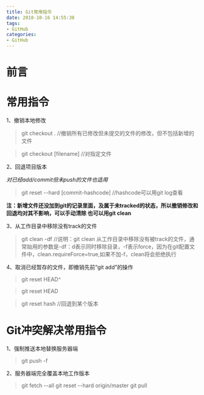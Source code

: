 ```yaml
---
title: Git常用指令
date: 2018-10-16 14:55:38
tags:
- GitHub
categories: 
- GitHub
---
```


# 前言


# 常用指令
1、撤销本地修改
> git checkout . //撤销所有已修改但未提交的文件的修改，但不包括新增的文件

> git checkout [filename] //对指定文件

2、回退项目版本

*对已经add/commit但未push的文件也适用*
>git reset --hard [commit-hashcode] //hashcode可以用git log查看

**注：新增文件还没加到git的记录里面，及属于未tracked的状态，所以撤销修改和回退均对其不影响，可以手动清除 也可以用git clean**

3、从工作目录中移除没有track的文件

>git clean -df  //说明：git clean 从工作目录中移除没有被track的文件，通常始用的参数是-df：d表示同时移除目录，-f表示force，因为在git配置文件中，clean.requireForce=true,如果不加-f，clean将会拒绝执行

4、取消已经暂存的文件，即撤销先前“git add”的操作
>git reset HEAD^

>git reset HEAD <file>

>git reset hash  //回退到某个版本

# Git冲突解决常用指令
1、强制推送本地替换服务器端
>git push -f

2、服务器端完全覆盖本地工作版本
>git fetch --all
>git reset --hard origin/master
>git pull












